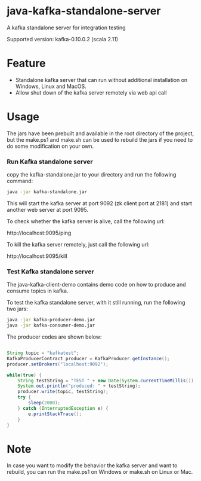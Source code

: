 # java-kafka-standalone-server

A kafka standalone server for integration testing

Supported version: kafka-0.10.0.2 (scala 2.11)

# Feature

* Standalone kafka server that can run without additional installation on Windows, Linux and MacOS.
* Allow shut down of the kafka server remotely via web api call

# Usage

The jars have been prebuilt and available in the root directory of the project, but the make.ps1 and make.sh can be 
used to rebuild the jars if you need to do some modification on your own. 

### Run Kafka standalone server

copy the kafka-standalone.jar to your directory and run the following command:

```bash
java -jar kafka-standalone.jar
```

This will start the kafka server at port 9092 (zk client port at 2181) and start another web server at port 9095.

To check whether the kafka server is alive, call the following url:

http://localhost:9095/ping

To kill the kafka server remotely, just call the following url:

http://localhost:9095/kill

### Test Kafka standalone server

The java-kafka-client-demo contains demo code on how to produce and consume topics in kafka. 

To test the kafka standalone server, with it still running, run the following two jars:

```bash
java -jar kafka-producer-demo.jar
java -jar kafka-consumer-demo.jar
```

The producer codes are shown below:

```java

String topic = "kafkatest";
KafkaProducerContract producer = KafkaProducer.getInstance();
producer.setBrokers("localhost:9092");

while(true) {
    String testString = "TEST " + new Date(System.currentTimeMillis());
    System.out.println("produced: " + testString);
    producer.write(topic, testString);
    try {
        sleep(2000);
    } catch (InterruptedException e) {
        e.printStackTrace();
    }
}
```


# Note
In case you want to modify the behavior the kafka server and want to rebuild, you can run the make.ps1 on Windows
or make.sh on Linux or Mac.
